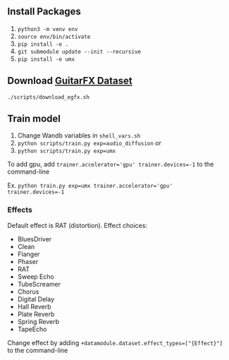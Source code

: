 
## Install Packages
1. `python3 -m venv env`
2. `source env/bin/activate`
3. `pip install -e .`
4. `git submodule update --init --recursive`
5. `pip install -e umx`

## Download [GuitarFX Dataset](https://zenodo.org/record/7044411/)
`./scripts/download_egfx.sh`

## Train model
1. Change Wandb variables in `shell_vars.sh`
2. `python scripts/train.py exp=audio_diffusion`
or
2. `python scripts/train.py exp=umx`

To add gpu, add `trainer.accelerator='gpu' trainer.devices=-1` to the command-line

Ex. `python train.py exp=umx trainer.accelerator='gpu' trainer.devices=-1`

### Effects
Default effect is RAT (distortion). Effect choices:
- BluesDriver
- Clean
- Flanger
- Phaser
- RAT
- Sweep Echo
- TubeScreamer
- Chorus
- Digital Delay
- Hall Reverb
- Plate Reverb
- Spring Reverb
- TapeEcho

Change effect by adding `+datamodule.dataset.effect_types=["{Effect}"]` to the command-line